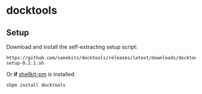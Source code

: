 # docktools

## Setup

Download and install the self-extracting setup script:

    https://github.com/sanekits/docktools/releases/latest/downloads/docktools-setup-0.2.1.sh

Or **if** [shellkit-pm](https://github.com/sanekits/shellkit-pm) is installed:

    shpm install docktools

##
